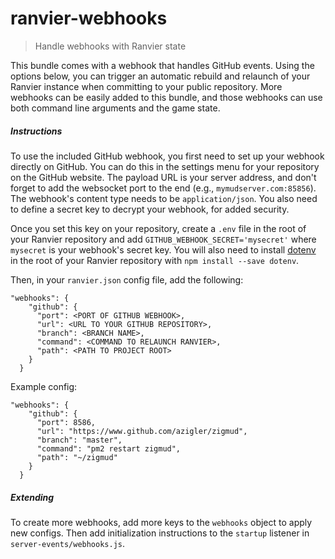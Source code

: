 # ranvier-webhooks

> Handle webhooks with Ranvier state

This bundle comes with a webhook that handles GitHub events. Using the options below, you can trigger an automatic rebuild and relaunch of your Ranvier instance when committing to your public repository. More webhooks can be easily added to this bundle, and those webhooks can use both command line arguments and the game state.

##### Instructions

To use the included GitHub webhook, you first need to set up your webhook directly on GitHub. You can do this in the settings menu for your repository on the GitHub website. The payload URL is your server address, and don't forget to add the websocket port to the end (e.g., `mymudserver.com:85856`). The webhook's content type needs to be `application/json`. You also need to define a secret key to decrypt your webhook, for added security.

Once you set this key on your repository, create a `.env` file in the root of your Ranvier repository and add `GITHUB_WEBHOOK_SECRET='mysecret'` where `mysecret` is your webhook's secret key. You will also need to install [dotenv](https://www.npmjs.com/package/dotenv) in the root of your Ranvier repository with `npm install --save dotenv`.

Then, in your `ranvier.json` config file, add the following:

```
"webhooks": {
    "github": {
      "port": <PORT OF GITHUB WEBHOOK>,
      "url": <URL TO YOUR GITHUB REPOSITORY>,
      "branch": <BRANCH NAME>,
      "command": <COMMAND TO RELAUNCH RANVIER>,
      "path": <PATH TO PROJECT ROOT>
    }
  }
```

Example config:

```
"webhooks": {
    "github": {
      "port": 8586,
      "url": "https://www.github.com/azigler/zigmud",
      "branch": "master",
      "command": "pm2 restart zigmud",
      "path": "~/zigmud"
    }
  }
```

##### Extending

To create more webhooks, add more keys to the `webhooks` object to apply new configs. Then add initialization instructions to the `startup` listener in `server-events/webhooks.js`.